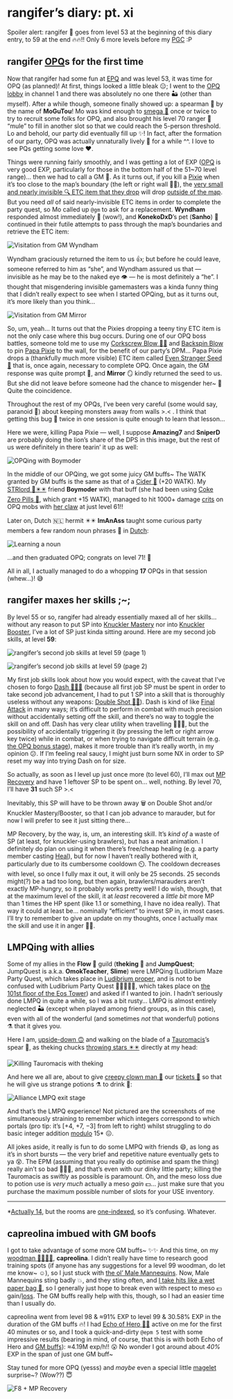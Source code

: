 # rangifer’s diary: pt. xi

Spoiler alert: rangifer 🦌 goes from level 53 at the beginning of this diary entry, to 59 at the end 🔥🔥!! Only 6 more levels before my [PGC](https://maplelegends.com/lib/equip?id=01102084) :P

## rangifer [OPQ](https://maplelegends.com/lib/map?id=200080101)s for the first time

Now that rangifer had some fun at [EPQ](https://maplelegends.com/lib/map?id=300030100) and was level 53, it was time for OPQ (as planned)! At first, things looked a little bleak 😑; I went to the [OPQ lobby](https://maplelegends.com/lib/map?id=200080101) in channel 1 and there was absolutely no one there 🏜️ (other than myself). After a while though, someone finally showed up: a spearman 🔱 by the name of **MoGuTou**! Mo was kind enough to [smega 📣](https://maplelegends.com/lib/cash?id=5072000) once or twice to try to recruit some folks for OPQ, and also brought his level 70 ranger 🏹 “mule” to fill in another slot so that we could reach the 5-person threshold. Lo and behold, our party did eventually fill up ✨! In fact, after the formation of our party, OPQ was actually unnaturally lively 🥳 for a while ^^. I love to see PQs getting some love ❤️.

Things were running fairly smoothly, and I was getting a lot of EXP ([OPQ](https://maplelegends.com/lib/map?id=200080101) is very good EXP, particularly for those in the bottom half of the 51~70 level range)… then we had to call a GM 👮. As it turns out, if you kill a [Pixie](https://maplelegends.com/lib/monster?id=9300047) when it’s too close to the map’s boundary (the left or right wall 🧱🧱), the [very small and nearly invisible 🔍 ETC item that they drop](https://maplelegends.com/lib/etc?id=4001050) will drop [outside of the map](https://en.wiktionary.org/wiki/out_of_bounds#English). But you need _all_ of said nearly-invisible ETC items in order to complete the party quest, so Mo called up `@gm` to ask for a replacement. **Wyndham** responded almost immediately 🦸 (wow!), and **KonekoDxD**’s pet (**Sanho**) 🦊 continued in their futile attempts to pass through the map’s boundaries and retrieve the ETC item:

![Visitation from GM Wyndham](wyndham-visitation.png "Visitation from GM Wyndham")

Wyndham graciously returned the item to us 👍; but before he could leave, someone referred to him as “she”, and Wyndham assured us that — invisible as he may be to the naked eye 👁️ — he is most definitely a “he”. I thought that misgendering invisible gamemasters was a kinda funny thing that I didn’t really expect to see when I started OPQing, but as it turns out, it’s more likely than you think…

![Visitation from GM Mirror](mirror-visitation.png "Visitation from GM Mirror")

So, um, yeah… It turns out that the Pixies dropping a teeny tiny ETC item is not the only case where this bug occurs. During one of our OPQ boss battles, someone told me to use my [Corkscrew Blow 🍾🔩](https://maplelegends.com/lib/skill?id=5101004) and [Backspin Blow](https://maplelegends.com/lib/skill?id=5101002) to pin [Papa Pixie](https://maplelegends.com/lib/monster?id=9300039) to the wall, for the benefit of our party’s DPM… Papa Pixie drops a (thankfully much more visible) ETC item called [Even Stranger Seed 🌱](https://maplelegends.com/lib/etc?id=4001054) that is, once again, necessary to complete OPQ. Once again, the GM response was quite prompt 🦸, and **Mirror** 🪞 kindly returned the seed to us. But she did not leave before someone had the chance to misgender her~ 🙈 Quite the coincidence.

Throughout the rest of my OPQs, I’ve been very careful (some would say, paranoid 👀) about keeping monsters away from walls >.< . I think that getting this bug 🐛 twice in one session is quite enough to learn that lesson…

Here we were, killing Papa Pixie — well, I suppose **Amazing7** and **SniperD** are probably doing the lion’s share of the DPS in this image, but the rest of us were definitely in there tearin’ it up as well:

![OPQing with Boymoder](opqing-with-boymoder.png "OPQing with Boymoder")

In the middle of our OPQing, we got some juicy GM buffs~ The WATK granted by GM buffs is the same as that of a [Cider 🍶](https://maplelegends.com/lib/use?id=2022002) (+20 WATK). My [STRlord 💪✴️✴️](https://oddjobs.codeberg.page/odd-jobs.html#str-assassin) friend **Boymoder** with that buff (she had been using [Coke Zero Pills 💊](https://maplelegends.com/lib/use?id=2022078), which grant +15 WATK), managed to hit 1000+ damage [crits](https://maplelegends.com/lib/skill?id=4100001) on OPQ mobs with [her claw](https://maplelegends.com/lib/equip?id=01472054) at just level 61!!

Later on, Dutch 🇳🇱 hermit ✴️✴️ **ImAnAss** taught some curious party members a few random noun phrases 🥔 in [Dutch](https://en.wikipedia.org/wiki/Dutch_language):

![Learning a noun](learning-a-noun.png "Learning a noun")

…and then graduated OPQ; congrats on level 71! 🎉

All in all, I actually managed to do a whopping **17** OPQs in that session (whew…)! 😅

## rangifer maxes her skills ;~;

By level 55 or so, rangifer had already essentially maxed all of her skills… without any reason to put SP into [Knuckler Mastery](https://maplelegends.com/lib/skill?id=5100001) nor into [Knuckler Booster](https://maplelegends.com/lib/skill?id=5101006), I’ve a lot of SP just kinda sitting around. Here are my second job skills, at level **59**:

![rangifer’s second job skills at level 59 (page 1)](rangifer-59-second-job-skills.png "rangifer’s second job skills at level 59 (page 1)")

![rangifer’s second job skills at level 59 (page 2)](rangifer-59-second-job-skills-1.png "rangifer’s second job skills at level 59 (page 2)")

My first job skills look about how you would expect, with the caveat that I’ve chosen to forgo [Dash 🏃🏾‍♀️](https://maplelegends.com/lib/skill?id=5001005) (because all first job SP must be spent in order to take second job advancement, I had to put 1 SP into a skill that is thoroughly useless without any weapons: [Double Shot 🔫🔫](https://maplelegends.com/lib/skill?id=5001003)). Dash is kind of like [Final Attack](https://maplelegends.com/lib/skill?id=1300002) in many ways; it’s difficult to perform in combat with much precision without accidentally setting off the skill, and there’s no way to toggle the skill on and off. Dash has very clear utility when travelling 🚴🏾‍♀️, but the possibility of accidentally triggering it (by pressing the left or right arrow key twice) while in combat, or when trying to navigate difficult terrain (e.g. [the OPQ bonus stage](https://maplelegends.com/lib/map?id=920011100)), makes it more trouble than it’s really worth, in my opinion 😕. If I’m feeling real saucy, I might just burn some NX in order to SP reset my way into trying Dash on for size.

So actually, as soon as I level up just once more (to level 60), I’ll max out [MP Recovery](https://maplelegends.com/lib/skill?id=5101005) and have 1 leftover SP to be spent on… well, nothing. By level 70, I’ll have **31** such SP >.<

Inevitably, this SP will have to be thrown away 🗑️ on Double Shot and/or Knuckler Mastery/Booster, so that I can job advance to marauder, but for now I will prefer to see it just sitting there…

MP Recovery, by the way, is, um, an interesting skill. It’s _kind of_ a waste of SP (at least, for knuckler-using brawlers), but has a neat animation. I definitely do plan on using it when there’s free/cheap healing (e.g. a party member casting [Heal](https://maplelegends.com/lib/skill?id=2301002)), but for now I haven’t really bothered with it, particularly due to its cumbersome cooldown ⏲️. The cooldown decreases with level, so once I fully max it out, it will only be 25 seconds. 25 seconds might(?) be a tad too long, but then again, brawlers/marauders aren’t exactly MP-hungry, so it probably works pretty well! I do wish, though, that at the maximum level of the skill, it at _least_ recovered a _little bit_ more MP than 1 times the HP spent (like 1.1 or something, I have no idea really). That way it could at least be… nominally “efficient” to invest SP in, in most cases. I’ll try to remember to give an update on my thoughts, once I actually max the skill and use it in anger 👍🏾.

## LMPQing with allies

Some of my allies in the **Flow 🍃** guild (**theking 👑** and **JumpQuest**; JumpQuest is a.k.a. **OmokTeacher**, **Slime**) were LMPQing (Ludibrium Maze Party Quest, which takes place in [Ludibrium proper](https://maplelegends.com/lib/map?id=220000000), and is not to be confused with Ludibrium Party Quest 🛑🐀🐙👀🐋, which takes place on [the 101st floor of the Eos Tower](https://maplelegends.com/lib/map?id=221024500)) and asked if I wanted to join. I hadn’t seriously done LMPQ in quite a while, so I was a bit rusty… LMPQ is almost entirely neglected 🏜️ (except when played among friend groups, as in this case), even with all of the wonderful (and sometimes _not_ that wonderful) potions ⚗️ that it gives you.

Here I am, [upside-down 🙃](https://maplelegends.com/lib/skill?id=5001002) and walking on the blade of a [Tauromacis](https://maplelegends.com/lib/monster?id=9400218)’s spear 🔱, as theking chucks [throwing stars ✴️✴️](https://maplelegends.com/lib/use?id=2070006) directly at my head:

![Killing Tauromacis with theking](killing-tauromacis-with-theking.png "Killing Tauromacis with theking")

And here we all are, about to give [creepy clown man 🤡](https://maplelegends.com/lib/npc?id=9103000) our [tickets 🎫](https://maplelegends.com/lib/etc?id=4001106) so that he will give us strange potions ⚗️ to drink 🥴:

![Alliance LMPQ exit stage](alliance-lmpq.png "Alliance LMPQ exit stage")

And that’s the LMPQ experience! Not pictured are the screenshots of me simultaneously straining to remember which integers correspond to which portals (pro tip: it’s \[+4, +7, −3\] from left to right) whilst struggling to do basic integer addition [modulo](https://en.wikipedia.org/wiki/Modular_arithmetic) 15\* 😖.

All jokes aside, it really is fun to do some LMPQ with friends 😄, as long as it’s in short bursts — the very brief and repetitive nature eventually gets to ya 😵. The EPM (assuming that you really do optimise and spam the thing) really ain’t so bad 🤷🏾‍♀️, and that’s even with our dinky little party; killing the Tauromacis as swiftly as possible is paramount. Oh, and the meso loss due to potion use is _very much_ actually a meso _gain_ 💵… just make sure that you purchase the maximum possible number of slots for your USE inventory.

---

\*[Actually 14](https://en.wikipedia.org/wiki/Off-by-one_error), but the rooms are [one-indexed](https://en.wikipedia.org/wiki/Zero-based_numbering), so it’s confusing. Whatever.

## capreolina imbued with GM boofs

I got to take advantage of some more GM buffs~ ✨✨ And this time, on my [woodman 💪🏾🌲🏹](https://oddjobs.codeberg.page/odd-jobs.html#woodsman), **capreolina**. I didn’t really have time to research good training spots (if anyone has any suggestions for a level 99 woodman, do let me know~ ☺️), so I just stuck with [the ol’ Male Mannequins](https://maplelegends.com/lib/map?id=742010103). Now, Male Mannequins sting badly 💥, and they sting often, and [I take hits like a wet paper bag 🤕](https://tvtropes.org/pmwiki/pmwiki.php/Main/GlassCannon), so I generally just hope to break even with respect to meso 💵 gain/[loss](https://maplelegends.com/lib/use?id=2002025). The GM buffs really help with this, though, so I had an easier time than I usually do.

capreolina went from level 98 & ≈91% EXP to level 99 & 30.58% EXP in the duration of the GM buffs 🔥! I had [Echo of Hero 🦸🦸](https://maplelegends.com/lib/skill?id=0001005) active on me for the first 40 minutes or so, and I took a quick-and-dirty `@epm 5` test with some impressive results (bearing in mind, of course, that this is with both Echo of Hero and [GM buffs](https://maplelegends.com/lib/skill?id=2311003)): ≈4.19M exp/h!! 😮 No wonder I got around about _40%_ EXP in the span of just one GM buff~

Stay tuned for more OPQ (yesss) and _maybe_ even a special little [magelet](https://oddjobs.codeberg.page/odd-jobs.html#luk-mage) surprise~? (Wow??) 😇

![F8 + MP Recovery](rangifer-f8.png "F8 + MP Recovery")
